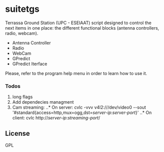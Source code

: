 # suitetgs

Terrassa Ground Station (UPC - ESEIAAT) script designed to control the next items in one place:
the different functional blocks (antenna controllers, radio, webcam).

  - Antenna Controller
  - Radio
  - WebCam
  - GPredict
  - GPredict Iterface

Please, refer to the program help menu in order to learn how to use it.

### Todos

1. long flags
2. Add dependecies managment
3. Cam streaming:
..* On server: cvlc -vvv v4l2:///dev/video0 --sout '#standard{access=http,mux=ogg,dst=*server-ip*:*server-port*}' 
..* On client: cvlc http://*server-ip*:*streaming-port*/

License
----

GPL
